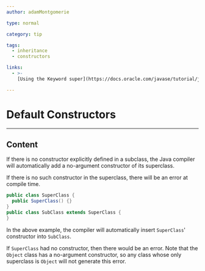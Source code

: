 ```yaml
---
author: adamMontgomerie

type: normal

category: tip

tags:
  - inheritance
  - constructors

links:
  - >-
    [Using the Keyword super](https://docs.oracle.com/javase/tutorial/java/IandI/super.html){website}

---
```


# Default Constructors


---

## Content

If there is no constructor explicitly defined in a subclass, the Java compiler will automatically add a no-argument constructor of its superclass. 

If there is no such constructor in the superclass, there will be an error at compile time.

```java
public class SuperClass {
  public SuperClass() {}
}
public class SubClass extends SuperClass {
}
```

In the above example, the compiler will automatically insert `SuperClass`' constructor into `SubClass`.

If `SuperClass` had no constructor, then there would be an error. Note that the `Object` class has a no-argument constructor, so any class whose only superclass is `Object` will not generate this error.
